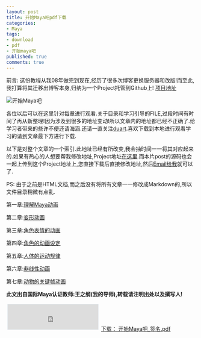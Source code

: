 ```yaml
---
layout: post
title: 开始Maya吧pdf下载
categories:
- Maya
tags:
- download
- pdf
- 开始maya吧
published: true
comments: true
---
```

前言: 这份教程从我08年做完到现在,经历了很多次博客更换服务器和改版!而至此,我打算将其迁移出博客本身,归纳为一个Project托管到Github上! [项目地址](https://github.com/hivan/Project/tree/master/Maya%20Begin)

![开始Maya吧](http://farm3.static.flickr.com/2318/2360246895_22ffdea2a1.jpg)



各位以后可以在这里针对每章进行观看.关于目录和学习引导的FILE,过段时间有时间了再从新整理!因为涉及到很多的地址变动!所以文章内的地址都已经不正确了.给学习者带来的些许不便还请海涵.还请一直关注[duart](http://hivan.me).喜欢下载到本地进行观看学习的请到文章最下方进行下载.

以下是对整个文章的一个索引.此地址已经有所改变,我会抽时间一一将其对应起来的.如果有热心的人想要帮我修改地址,Project地址[在这里](https://github.com/hivan/Project/tree/master/Maya%20Begin).而本片post的源码也会一起上传到这个Project地址上,您直接下载后直接修改地址,然后[Email给我](mailto:doo@hivan.me)就可以了.

PS: 由于之前是HTML文档,而之后没有将所有文章一一修改成Markdown的,所以文件目录稍微有点乱.

<p>第一章:<a href="http://hivan.me/2008/03/20/first-maya-animation.html">理解Maya动画</a></p>

<p>第二章:<a href="http://hivan.me/2008/03/20/second-morph-animation.html">变形动画</a></p>

<p>第三章:<a href="http://hivan.me/2008/03/20/third-expression.html">角色表情的动画</a></p>

<p>第四章:<a href="http://hivan.me/2008/03/20/fourth-charactor-design.html">角色的动画设定</a></p>

<p>第五章:<a href="http://hivan.me/2008/03/22/fifty-movement-regularity-for-body.html">人体的运动规律</a></p>

<p>第六章:<a href="http://hivan.me/2008/03/22/sixth-non-linear-animation.html">非线性动画</a></p>

<p>第七章:<a href="http://hivan.me/2008/03/22/seventh-animal-key-animation.html">动物的关键帧动画</a></p>

<p><strong>此文出自国际Maya认证教师:王之纲(我的导师),转载请注明出处以及撰写人!</strong></p> <iframe scrolling="no" marginheight="0" marginwidth="0" frameborder="0" style="width:240px;height:66px;margin:3px;padding:0;border:1px solid #dde5e9;background-color:#ffffff;" src="http://cid-dd052430190ebbbc.skydrive.live.com/embedrowdetail.aspx/Public/tutorial/Maya/%e5%bc%80%e5%a7%8bMaya%e5%90%a7%7C_%e7%ad%be%e5%90%8d.pdf"></iframe>
<a href="http://yunfile.com/file/hivandu/37e9ada0/">下载： 开始Maya吧_签名.pdf</a></p></p>  
